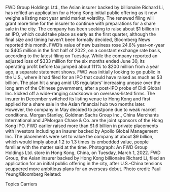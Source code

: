 FWD Group Holdings Ltd., the Asian insurer backed by billionaire Richard Li, has refiled an application for a Hong Kong initial public offering as it now weighs a listing next year amid market volatility.
The renewed filing will grant more time for the insurer to continue with preparations for a share sale in the city. The company has been seeking to raise about $1 billion in an IPO, which could take place as early as the first quarter, although the final size and timing haven’t been formally decided, Bloomberg News reported this month.
FWD’s value of new business rose 24.6% year-on-year to $405 million in the first half of 2022, on a constant exchange rate basis, according to the latest filing on Tuesday. While the company reported an adjusted loss of $333 million for the six months ended June 30, its operating profit before tax jumped about 111% to $200 million from a year ago, a separate statement shows.
FWD was initially looking to go public in the U.S., where it had filed for an IPO that could have raised as much as $3 billion. The plan hit a snag amid US regulators’ increasing unease over the long arm of the Chinese government, after a post-IPO probe of Didi Global Inc. kicked off a wide-ranging crackdown on overseas-listed firms.
The insurer in December switched its listing venue to Hong Kong and first applied for a share sale in the Asian financial hub two months later. However, the company in May decided to postpone due to weak market conditions. Morgan Stanley, Goldman Sachs Group Inc., China Merchants International and JPMorgan Chase & Co. are the joint sponsors of the Hong Kong IPO.
FWD earlier raised more than $1.6 billion in private placements with investors including an insurer backed by Apollo Global Management Inc. The placements were set to value the company at about $9 billion, which would imply about 1.2 to 1.3 times its embedded value, people familiar with the matter said at the time.
Photograph: An FWD Group Holdings Ltd. store in Hong Kong, China, on Tuesday, March 1, 2022. FWD Group, the Asian insurer backed by Hong Kong billionaire Richard Li, filed an application for an initial public offering in the city, after U.S.-China tensions scuppered more ambitious plans for an overseas debut. Photo credit: Paul Yeung/Bloomberg
Related:

Topics
Carriers
